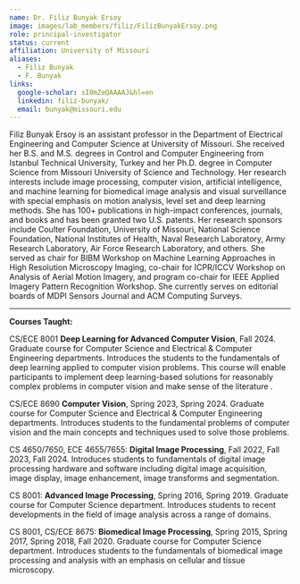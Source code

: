 ```yaml
---
name: Dr. Filiz Bunyak Ersoy
image: images/lab_members/filiz/FilizBunyakErsoy.png
role: principal-investigator
status: current
affiliation: University of Missouri
aliases:
  - Filiz Bunyak
  - F. Bunyak
links:
  google-scholar: sI0mZeQAAAAJ&hl=en
  linkedin: filiz-bunyak/
  email: bunyak@missouri.edu
---
```


Filiz Bunyak Ersoy is an assistant professor in the Department of Electrical Engineering and Computer Science at University of Missouri. She received her B.S. and M.S. degrees in Control and Computer Engineering from Istanbul Technical University, Turkey and her Ph.D. degree in Computer Science from Missouri University of Science and Technology. Her research interests include image processing, computer vision, artificial intelligence, and machine learning for biomedical image analysis and visual surveillance with special emphasis on motion analysis, level set and deep learning methods. She has 100+ publications in high-impact conferences, journals, and books and has been granted two U.S. patents. Her research sponsors include Coulter Foundation, University of Missouri, National Science Foundation, National Institutes of Health, Naval Research Laboratory, Army Research Laboratory, Air Force Research Laboratory, and others. She served as chair for BIBM Workshop on Machine Learning Approaches in High Resolution Microscopy Imaging, co-chair for ICPR/ICCV Workshop on Analysis of Aerial Motion Imagery, and program co-chair for IEEE Applied Imagery Pattern Recognition Workshop. She currently serves on editorial boards of MDPI Sensors Journal and ACM Computing Surveys.


---
**Courses Taught:**

CS/ECE 8001 **Deep Learning for Advanced Computer Vision**, Fall 2024. Graduate course for Computer Science and Electrical & Computer Engineering departments. Introduces the students to the fundamentals of deep learning applied to computer vision problems. This course will enable participants to implement deep learning-based solutions for reasonably complex problems in computer vision and make sense of the literature .
 
CS/ECE 8690 **Computer Vision**, Spring 2023, Spring 2024. Graduate course for Computer Science and Electrical & Computer Engineering departments. Introduces students to the fundamental problems of computer vision and the main concepts and techniques used to solve those problems. 
 
CS 4650/7650, ECE 4655/7655: **Digital Image Processing**, Fall 2022, Fall 2023, Fall 2024.  Introduces students to fundamentals of digital image processing hardware and software including digital image acquisition, image display, image enhancement, image transforms and segmentation. 
 
CS 8001: **Advanced Image Processing**, Spring 2016, Spring 2019. Graduate course for Computer Science department. Introduces students to recent developments in the field of image analysis across a range of domains. 
 
CS 8001, CS/ECE 8675: **Biomedical Image Processing**, Spring 2015, Spring 2017, Spring 2018, Fall 2020. Graduate course for Computer Science department. Introduces students to the fundamentals of biomedical image processing and analysis with an emphasis on cellular and tissue microscopy. 


